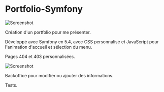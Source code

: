 # Portfolio-Symfony


![Screenshot](assets/images/Portfolio2.PNG)

Création d'un portfolio pour me présenter.

Développé avec Symfony en 5.4, avec CSS personnalisé et JavaScript pour l'animation d'accueil et sélection du menu.

Pages 404 et 403 personnalisées.

![Screenshot](assets/images/CaptureBack.PNG)

Backoffice pour modifier ou ajouter des informations.

Tests.
